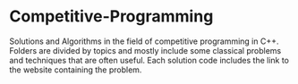 # Competitive-Programming
Solutions and Algorithms in the field of competitive programming in C++. 
Folders are divided by topics and mostly include some classical problems and techniques that are often useful.
Each solution code includes the link to the website containing the problem. 
